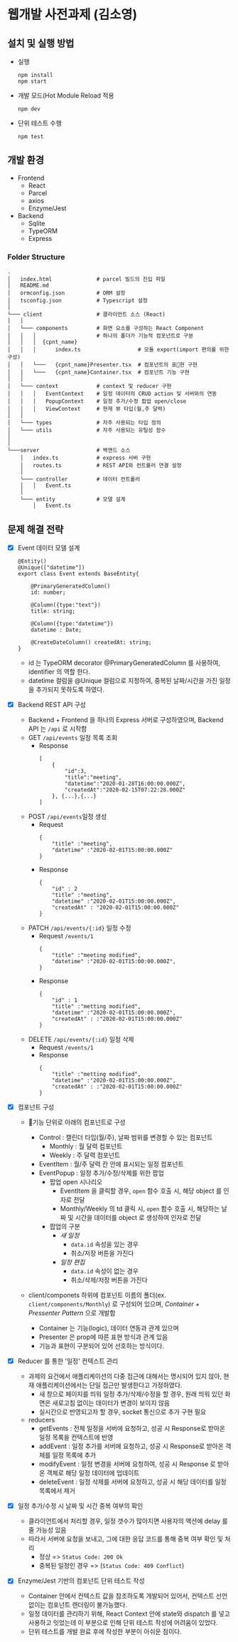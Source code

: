 # 웹개발 사전과제 (김소영)

## 설치 및 실행 방법
* 실행
    ```
    npm install
    npm start
    ```
* 개발 모드(Hot Module Reload 적용
    ```
    npm dev
    ```
* 단위 테스트 수행
    ```
    npm test
    ```

## 개발 환경 
* Frontend
    * React
    * Parcel
    * axios 
    * Enzyme/Jest
* Backend
    * Sqlite
    * TypeORM
    * Express

### Folder Structure
```
.
│   index.html              # parcel 빌드의 진입 파일 
│   README.md               
│   ormconfig.json          # ORM 설정 
│   tsconfig.json           # Typescript 설정 
│
└─── client                 # 클라이언트 소스 (React) 
│   │
│   └─── components         # 화면 요소를 구성하는 React Component
│   │   │                   # 하나의 폴더가 기능적 컴포넌트로 구분
│   │   │  {cpnt_name}
│   │   │      index.ts                  # 모듈 export(import 편의를 위한 구성)
│   │   └───   {cpnt_name}Presenter.tsx  # 컴포넌트의 표현 구현
│   │   └───   {cpnt_name}Container.tsx  # 컴포넌트 기능 구현
│   │  
│   └─── context            # context 및 reducer 구현 
│   │   │   EventContext    # 일정 데이터의 CRUD action 및 서버와의 연동
│   │   │   PopupContext    # 일정 추가/수정 팝업 open/close
│   │   │   ViewContext     # 현재 뷰 타입(월,주 달력)
│   │   
│   └─── types              # 자주 사용되는 타입 정의 
│   └─── utils              # 자주 사용되는 유틸성 함수
│      
│   
└───server                  # 백앤드 소스
    │   index.ts            # express 서버 구현 
    │   routes.ts           # REST API와 컨트롤러 연결 설정 
    │  
    └─── controller         # 데이터 컨트롤러 
    │   │   Event.ts        
    │     
    └─── entity             # 모델 설계
        │   Event.ts        

```


## 문제 해결 전략 

* [x] Event 데이터 모델 설계 
    ```
    @Entity()
    @Unique(["datetime"])
    export class Event extends BaseEntity{

        @PrimaryGeneratedColumn()
        id: number;

        @Column({type:"text"})
        title: string;

        @Column({type:"datetime"})
        datetime : Date;

        @CreateDateColumn() createdAt: string;
    }
    ```
    - id 는 TypeORM decorator @PrimaryGeneratedColumn 를 사용하여, identifier 의 역할 한다.
    - datetime 컬럼을 @Unique 컬럼으로 지정하여, 중복된 날짜/시간을 가진 일정을 추가되지 못하도록 하였다. 

* [x] Backend REST API 구성 
    - Backend + Frontend 을 하나의 Express 서버로 구성하였으며,
    Backend API 는 `/api` 로 시작함
    - GET  `/api/events` 일정 목록 조회
       - Response
            ```
            [
                {
                    "id":3,
                    "title":"meeting",
                    "datetime":"2020-01-28T16:00:00.000Z",
                    "createdAt":"2020-02-15T07:22:28.000Z"
                }, {...},{...}
            ]
            ```
    - POST `/api/events`일정 생성
        - Request
            ```
            {
                "title" :"meeting",
                "datetime" :"2020-02-01T15:00:00.000Z"
            }
            ```
        - Response
            ```
            {
                "id" : 2
                "title" :"meeting",
                "datetime" :"2020-02-01T15:00:00.000Z",
                "createdAt" : "2020-02-01T15:00:00.000Z"
            }
            ```
    - PATCH `/api/events/{:id}` 일정 수정
        - Request `/events/1`
            ```
            {
                "title" :"meeting modified",
                "datetime" :"2020-02-01T15:00:00.000Z",
            }
            ```
        - Response
            ```
            {
                "id" : 1
                "title" :"metting modified",
                "datetime" :"2020-02-01T15:00:00.000Z",
                "createdAt" : :"2020-02-01T15:00:00.000Z"
            }
            ```
    - DELETE `/api/events/{:id}` 일정 삭제
        - Request `/events/1`
        - Response
            ```
            {
                "title" :"metting modified",
                "datetime" :"2020-02-01T15:00:00.000Z",
                "createdAt" : :"2020-02-01T15:00:00.000Z"
            }
            ```

* [x] 컴포넌트 구성 
    -  기능 단위로 아래의 컴포넌트로 구성
        - Control : 캘린더 타입(월/주), 날짜 범위를 변경할 수 있는 컴포넌트 
            - Monthly : 월 달력 컴포넌트
            - Weekly : 주 달력 컴포넌트 
        - EventItem : 월/주 달력 칸 안에 표시되는 일정 컴포넌트
        - EventPopup : 일정 추가/수정/삭제를 위한 팝업
            - 팝업 open 시나리오 
                - EventItem 을 클릭할 경우, `open` 함수 호출 시, 해당 object 를 인자로 전달
                - Monthly/Weekly 의 td 클릭 시, `open` 함수 호출 시, 해당하는 날짜 및 시간을 데이터를 object 로 생성하여 인자로 전달
            - 팝업의 구분
                - *새 일정*
                    - `data.id` 속성을 있는 경우
                    - 취소/저장 버튼을 가진다
                - *일정 편집* 
                    - `data.id` 속성이 없는 경우
                    - 취소/삭제/저장 버튼을 가진다
            

    - client/componets 하위에 컴포넌트 이름의 폴더(ex. `client/components/Monthly`) 로 구성되어 있으며, _Container + Pressenter Pattern_ 으로 개발함
        - Container 는 기능(logic), 데이터 연동과 관계 있으며
        - Presenter 은 prop에 따른 표현 방식과 관계 있음
        - 기능과 표현이 구분되어 있어 선호하는 방식이다.   


* [x] Reducer 를 통한 '일정' 컨텍스트 관리 
    - 과제의 요건에서 애플리케이션의 다중 접근에 대해서는 명시되어 있지 않아, 현재 애플리케이션에서는 단일 접근만 발생한다고 가정하였다.
        - 새 창으로 페이지를 띄워 일정 추가/삭제/수정을 할 경우, 원래 띄워 있던 화면은 새로고침 없이는 데이터가 변경이 보이지 않음
        - 실시간으로 반영되고자 할 경우, socket 통신으로 추가 구현 필요 
    - reducers
        - getEvents : 전체 일정을 서버에 요청하고,  성공 시 Response로 받아온 일정 목록을 컨텍스트에 반영
        - addEvent : 일정 추가를 서버에 요청하고, 성공 시 Response로 받아온 객체를 일정 목록에 추가 
        - modifyEvent : 일정 변경을 서버에 요청하여, 성공 시 Response 로 받아온 객체로 해당 일정 데이터에 업데이트
        - deleteEvent : 일정 삭제를 서버에 요청하고, 성공 시 해당 데이터를 일정 목록에서 제거 
        

* [x] 일정 추가/수정 시 날짜 및 시간 중복 여부의 확인
    - 클라이언트에서 처리할 경우, 일정 갯수가 많아지면 사용자의 액션에 delay 를 줄 가능성 있음 
    - 따라서 서버에 요청을 보내고, 그에 대한 응답 코드를 통해 중복 여부 확인 및 처리 
        - 정상 => `Status Code: 200 Ok`
        - 중복된 일정인 경우 => (`Status Code: 409 Conflict`)

* [x] Enzyme/Jest 기반의 컴포넌트 단위 테스트 작성
    - Container 안에서 컨텍스트 값을 참조하도록 개발되어 있어서,
    컨텍스트 선언 없이는 컴포넌트 렌더링이 불가능했다.
    - 일정 데이터를 관리하기 위해, React Context 안에 state와 dispatch 를 넣고 사용하고 잇었는데 이 부분으로 인해 단위 테스트 작성에 어려움이 있었다. 
    - 단위 테스트를 개발 완료 후에 작성한 부분이 아쉬운 점이다. 



